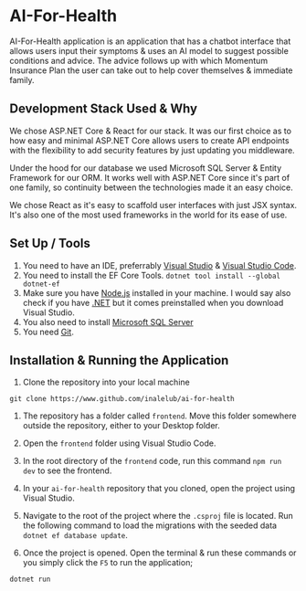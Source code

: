 # AI-For-Health

AI-For-Health application is an application that has a chatbot interface that allows users input their symptoms & uses an AI model to suggest possible conditions and advice. The advice follows up with which Momentum Insurance Plan the user can take out to help cover themselves & immediate family.

## Development Stack Used & Why

We chose ASP.NET Core & React for our stack. It was our first choice as to how easy and minimal ASP.NET Core allows users to create API endpoints with the flexibility to add security features by just updating you middleware. 


Under the hood for our database we used Microsoft SQL Server & Entity Framework for our ORM. It works well with ASP.NET Core since it's part of one family, so continuity between the technologies made it an easy choice.


We chose React as it's easy to scaffold user interfaces with just JSX syntax. It's also one of the most used frameworks in the world for its ease of use.

## Set Up / Tools

1. You need to have an IDE, preferrably [Visual Studio](https://visualstudio.microsoft.com/) & [Visual Studio Code](https://code.visualstudio.com/).
1. You need to install the EF Core Tools. ```dotnet tool install --global dotnet-ef```
1. Make sure you have [Node.js](https://nodejs.org/en) installed in your machine. I would say also check if you have [.NET](https://dotnet.microsoft.com/en-us/) but it comes preinstalled when you download Visual Studio.
1. You also need to install [Microsoft SQL Server](https://www.sqlservertutorial.net/)
1. You need [Git](https://git-scm.com/).

## Installation & Running the Application

1. Clone the repository into your local machine
```
git clone https://www.github.com/inalelub/ai-for-health
```
1. The repository has a folder called ```frontend```.  Move this folder somewhere outside the repository, either to your Desktop folder. 

1. Open the ```frontend``` folder using Visual Studio Code.

1. In the root directory of the ```frontend``` code, run this command ```npm run dev``` to see the frontend.

1. In your ```ai-for-health``` repository that you cloned, open the project using Visual Studio.

1. Navigate to the root of the project where the ```.csproj``` file is located. Run the following command to load the migrations with the seeded data ```dotnet ef database update```.

1. Once the project is opened. Open the terminal & run these commands or you simply click the ```F5``` to run the application;

```
dotnet run
```

